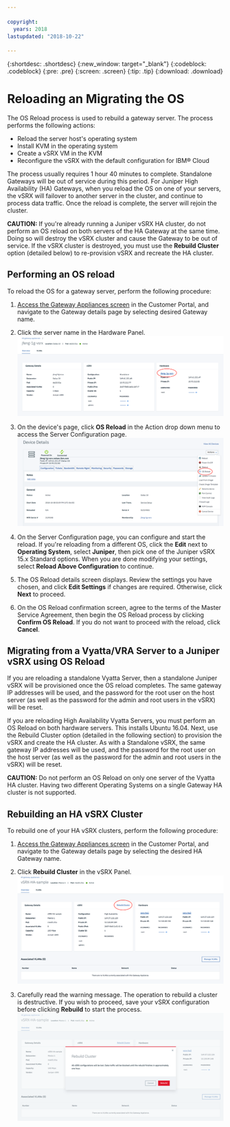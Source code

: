 ```yaml
---

copyright:
  years: 2018
lastupdated: "2018-10-22"

---
```


{:shortdesc: .shortdesc}
{:new_window: target="_blank"}
{:codeblock: .codeblock}
{:pre: .pre}
{:screen: .screen}
{:tip: .tip}
{:download: .download}

# Reloading an Migrating the OS
The OS Reload process is used to rebuild a gateway server. The process performs the following actions:

* Reload the server host's operating system
* Install KVM in the operating system
* Create a vSRX VM in the KVM
* Reconfigure the vSRX with the default configuration for IBM® Cloud

The process usually requires 1 hour 40 minutes to complete. Standalone Gateways will be out of service during this period. For Juniper High Availability (HA) Gateways, when you reload the OS on one of your servers, the vSRX will failover to another server in the cluster, and continue to process data traffic. Once the reload is complete, the server will rejoin the cluster.

**CAUTION:** If you're already running a Juniper vSRX HA cluster, do not perform an OS reload on both servers of the HA Gateway at the same time. Doing so will destroy the vSRX cluster and cause the Gateway to be out of service. If the vSRX cluster is destroyed, you must use the **Rebuild Cluster** option (detailed below) to re-provision vSRX and recreate the HA cluster.

## Performing an OS reload
To reload the OS for a gateway server, perform the following procedure:

1. [Access the Gateway Appliances screen](access-gateway-appliances.html) in the Customer Portal, and navigate to the Gateway details page by selecting desired Gateway name.

2. Click the server name in the Hardware Panel.
![Hardware Server](images/os_hardware.png)

3. On the device's page, click **OS Reload** in the Action drop down menu to access the Server Configuration page.
![Device Details](images/os_device_page.png)

4. On the Server Configuration page, you can configure and start the reload. If you're reloading from a different OS, click the **Edit** next to **Operating System**, select **Juniper**, then pick one of the Juniper vSRX 15.x Standard options. When you are done modifying your settings, select **Reload Above Configuration** to continue.

5. The OS Reload details screen displays. Review the settings you have chosen, and click **Edit Settings** if changes are required. Otherwise, click **Next** to proceed.

6. On the OS Reload confirmation screen, agree to the terms of the Master Service Agreement, then begin the OS Reload process by clicking **Confirm OS Reload**. If you do not want to proceed with the reload, click **Cancel**.

## Migrating from a Vyatta/VRA Server to a Juniper vSRX using OS Reload
If you are reloading a standalone Vyatta Server, then a standalone Juniper vSRX will be provisioned once the OS reload completes. The same gateway IP addresses will be used, and the password for the root user on the host server (as well as the password for the admin and root users in the vSRX) will be reset.

If you are reloading High Availability Vyatta Servers, you must perform an OS Reload on both hardware servers. This installs Ubuntu 16.04. Next, use the Rebuild Cluster option (detailed in the following section) to provision the vSRX and create the HA cluster. As with a Standalone vSRX, the same gateway IP addresses will be used, and the password for the root user on the host server (as well as the password for the admin and root users in the vSRX) will be reset.

**CAUTION:** Do not perform an OS Reload on only one server of the Vyatta HA cluster. Having two different Operating Systems on a single Gateway HA cluster is not supported.

## Rebuilding an HA vSRX Cluster
To rebuild one of your HA vSRX clusters, perform the following procedure:

1. [Access the Gateway Appliances screen](access-gateway-appliances.html) in the Customer Portal, and navigate to the Gateway details page by selecting the desired HA Gateway name.

2. Click **Rebuild Cluster** in the vSRX Panel.
![Rebuild Cluster](images/rebuild_cluster.png)

3. Carefully read the warning message. The operation to rebuild a cluster is destructive. If you wish to proceed, save your vSRX configuration before clicking **Rebuild** to start the process.
![Confirm Rebuild Cluster](images/rebuild_cluster_confirm.png)
